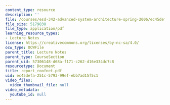 ```yaml
---
content_type: resource
description: ''
file: /courses/esd-342-advanced-system-architecture-spring-2006/ec45defa251c579399efebb7ad15f5c1_report_roofnet.pdf
file_size: 5179838
file_type: application/pdf
learning_resource_types:
- Lecture Notes
license: https://creativecommons.org/licenses/by-nc-sa/4.0/
ocw_type: OCWFile
parent_title: Lecture Notes
parent_type: CourseSection
parent_uid: 57306148-d68a-f171-c262-d16e334dc7c8
resourcetype: Document
title: report_roofnet.pdf
uid: ec45defa-251c-5793-99ef-ebb7ad15f5c1
video_files:
  video_thumbnail_file: null
video_metadata:
  youtube_id: null
---
```

